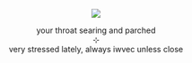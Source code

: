 <p align="center">
    <img src="https://i.postimg.cc/qvfkdLR5/Untitled305-20250405190445.png">
</p>
<p align="center">
    your throat searing and parched
<br>
    ⊹
<br>
    very stressed lately, always iwvec unless close
</p>
<!--
**wishlizx/wishlizx** is a ✨ _special_ ✨ repository because its `README.md` (this file) appears on your GitHub profile.
